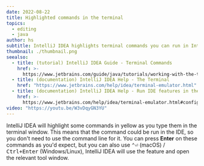 ```yaml
---
date: 2022-08-22
title: Highlighted commands in the terminal
topics:
  - editing
  - java
author: hs
subtitle: IntelliJ IDEA highlights terminal commands you can run in IntelliJ IDEA
thumbnail: ./thumbnail.png
seealso:
  - title: (tutorial) IntelliJ IDEA Guide - Terminal Commands
    href: >-
      https://www.jetbrains.com/guide/java/tutorials/working-with-the-terminal/run-ide-features-from-the-terminal/
  - title: (documentation) IntelliJ IDEA Help - The Terminal
    href: "https://www.jetbrains.com/help/idea/terminal-emulator.html"
  - title: (documentation) IntelliJ IDEA Help - Run IDE features in the terminal
    href: >-
      https://www.jetbrains.com/help/idea/terminal-emulator.html#configure-the-terminal-emulator
video: "https://youtu.be/W3vDqyGN3YU"
---
```


IntelliJ IDEA will highlight some commands in yellow as you type them in the terminal window. This means that the command could be run in the IDE, so you don't need to use the command line for it. You can press **Enter** on these commands as you'd expect, but you can also use <kbd>⌃⏎</kbd> (macOS) / <kbd>Ctrl+Enter</kbd> (Windows/Linux), IntelliJ IDEA will use the feature and open the relevant tool window.
